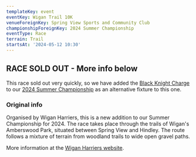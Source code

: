 ```yaml
---
templateKey: event
eventKey: Wigan Trail 10K
venueForeignKey: Spring View Sports and Community Club
championshipForeignKey: 2024 Summer Championship
eventType: Race
terrain: Trail
startsAt: '2024-05-12 10:30'
---
```

## RACE SOLD OUT - More info below

This race sold out very quickly, so we have added the 
[Black Knight Charge](/events/2024-07-24-19-30-black-knight-charge/) to our 
[2024 Summer Championship](/championships/2024-summer-championship/) as an alternative fixture to this one.

### Original info

Organised by Wigan Harriers, this is a new addition to our Summer Championship for 2024. 
The race takes place through the trails of Wigan's Amberswood Park, situated between Spring View and Hindley. 
The route follows a mixture of terrain from woodland trails to wide open gravel paths.

More information at the [Wigan Harriers website](https://wiganharriersendurance.wordpress.com/amberswood-trail-race-series/).